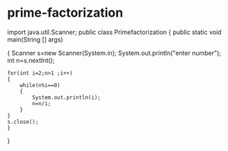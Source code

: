 # prime-factorization
import java.util.Scanner;
public class Primefactorization {
public static void main(String [] args)

{
	Scanner s=new Scanner(System.in);
	System.out.println("enter number");
	int n=s.nextInt();
	
	for(int i=2;n>1 ;i++)
	{
		while(n%i==0)
		{
			System.out.println(i);
			n=n/i;
		}
	}
	s.close();
	}
}

